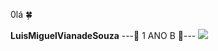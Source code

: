 0lá 🍀

**LuisMiguelVianadeSouza**
---📀 1 ANO B 📀---
![](https://tenor.com/pt-BR/view/naruto-gif-22207832)

